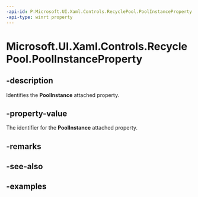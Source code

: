 ```yaml
---
-api-id: P:Microsoft.UI.Xaml.Controls.RecyclePool.PoolInstanceProperty
-api-type: winrt property
---
```


# Microsoft.UI.Xaml.Controls.RecyclePool.PoolInstanceProperty

<!--
public static Windows.UI.Xaml.DependencyProperty PoolInstanceProperty { get; }
-->

## -description

Identifies the **PoolInstance** attached property.

## -property-value

The identifier for the **PoolInstance** attached property.

## -remarks

## -see-also

## -examples

